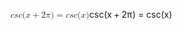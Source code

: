 <span class="katex"><span class="katex-mathml"><math xmlns="http://www.w3.org/1998/Math/MathML"><semantics><mrow><mi>c</mi><mi>s</mi><mi>c</mi><mo stretchy="false">(</mo><mi>x</mi><mo>+</mo><mn>2</mn><mi>π</mi><mo stretchy="false">)</mo><mo>=</mo><mi>c</mi><mi>s</mi><mi>c</mi><mo stretchy="false">(</mo><mi>x</mi><mo stretchy="false">)</mo></mrow><annotation encoding="application/x-tex">csc(x+2\pi) = csc(x)</annotation></semantics></math></span><span class="katex-html" aria-hidden="true"><span class="base"><span class="strut" style="height:1em;vertical-align:-0.25em;"></span><span class="mord mathnormal">c</span><span class="mord mathnormal">s</span><span class="mord mathnormal">c</span><span class="mopen">(</span><span class="mord mathnormal">x</span><span class="mspace" style="margin-right:0.2222222222222222em;"></span><span class="mbin">+</span><span class="mspace" style="margin-right:0.2222222222222222em;"></span></span><span class="base"><span class="strut" style="height:1em;vertical-align:-0.25em;"></span><span class="mord">2</span><span class="mord mathnormal" style="margin-right:0.03588em;">π</span><span class="mclose">)</span><span class="mspace" style="margin-right:0.2777777777777778em;"></span><span class="mrel">=</span><span class="mspace" style="margin-right:0.2777777777777778em;"></span></span><span class="base"><span class="strut" style="height:1em;vertical-align:-0.25em;"></span><span class="mord mathnormal">c</span><span class="mord mathnormal">s</span><span class="mord mathnormal">c</span><span class="mopen">(</span><span class="mord mathnormal">x</span><span class="mclose">)</span></span></span></span>